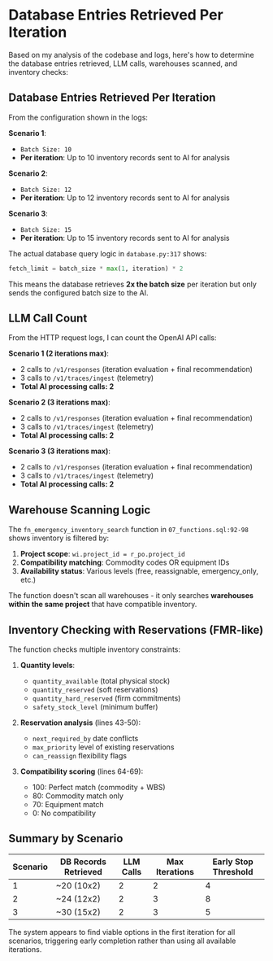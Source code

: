 # Database Entries Retrieved Per Iteration

Based on my analysis of the codebase and logs, here's how to determine the database entries retrieved, LLM calls, warehouses scanned, and inventory checks:

## **Database Entries Retrieved Per Iteration**

From the configuration shown in the logs:

**Scenario 1**:
- `Batch Size: 10`
- **Per iteration**: Up to 10 inventory records sent to AI for analysis

**Scenario 2**:
- `Batch Size: 12`
- **Per iteration**: Up to 12 inventory records sent to AI for analysis

**Scenario 3**:
- `Batch Size: 15`
- **Per iteration**: Up to 15 inventory records sent to AI for analysis

The actual database query logic in `database.py:317` shows:
```python
fetch_limit = batch_size * max(1, iteration) * 2
```
This means the database retrieves **2x the batch size** per iteration but only sends the configured batch size to the AI.

## **LLM Call Count**

From the HTTP request logs, I can count the OpenAI API calls:

**Scenario 1 (2 iterations max)**:
- 2 calls to `/v1/responses` (iteration evaluation + final recommendation)
- 3 calls to `/v1/traces/ingest` (telemetry)
- **Total AI processing calls: 2**

**Scenario 2 (3 iterations max)**:
- 2 calls to `/v1/responses` (iteration evaluation + final recommendation)
- 3 calls to `/v1/traces/ingest` (telemetry)
- **Total AI processing calls: 2**

**Scenario 3 (3 iterations max)**:
- 2 calls to `/v1/responses` (iteration evaluation + final recommendation)
- 3 calls to `/v1/traces/ingest` (telemetry)
- **Total AI processing calls: 2**

## **Warehouse Scanning Logic**

The `fn_emergency_inventory_search` function in `07_functions.sql:92-98` shows inventory is filtered by:
1. **Project scope**: `wi.project_id = r_po.project_id`
2. **Compatibility matching**: Commodity codes OR equipment IDs
3. **Availability status**: Various levels (free, reassignable, emergency_only, etc.)

The function doesn't scan all warehouses - it only searches **warehouses within the same project** that have compatible inventory.

## **Inventory Checking with Reservations (FMR-like)**

The function checks multiple inventory constraints:

1. **Quantity levels**:
   - `quantity_available` (total physical stock)
   - `quantity_reserved` (soft reservations)
   - `quantity_hard_reserved` (firm commitments)
   - `safety_stock_level` (minimum buffer)

2. **Reservation analysis** (lines 43-50):
   - `next_required_by` date conflicts
   - `max_priority` level of existing reservations
   - `can_reassign` flexibility flags

3. **Compatibility scoring** (lines 64-69):
   - 100: Perfect match (commodity + WBS)
   - 80: Commodity match only
   - 70: Equipment match
   - 0: No compatibility

## **Summary by Scenario**

| Scenario | DB Records Retrieved | LLM Calls | Max Iterations | Early Stop Threshold |
|----------|---------------------|-----------|----------------|---------------------|
| 1        | ~20 (10x2)          | 2         | 2              | 4                   |
| 2        | ~24 (12x2)          | 2         | 3              | 8                   |
| 3        | ~30 (15x2)          | 2         | 3              | 5                   |

The system appears to find viable options in the first iteration for all scenarios, triggering early completion rather than using all available iterations.